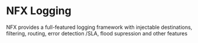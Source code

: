 # NFX Logging

 NFX provides a full-featured logging framework with injectable destinations, filtering, routing, 
 error detection /SLA, flood supression and other features
 
 
 

 